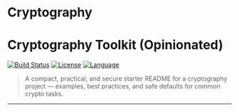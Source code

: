 ﻿# Cryptography

# Cryptography Toolkit (Opinionated)

[![Build Status](https://img.shields.io/badge/build-passing-brightgreen)]()
[![License](https://img.shields.io/badge/license-MIT-blue)]()
[![Language](https://img.shields.io/badge/language-Python%2C%20Shell-lightgrey)]()

> A compact, practical, and secure starter README for a cryptography project — examples, best practices, and safe defaults for common crypto tasks.

---
